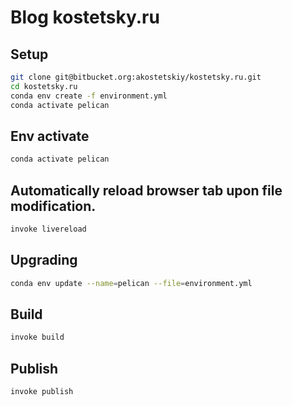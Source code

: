 # Blog kostetsky.ru #

## Setup ##

```sh
git clone git@bitbucket.org:akostetskiy/kostetsky.ru.git
cd kostetsky.ru
conda env create -f environment.yml
conda activate pelican
```

## Env activate ##
```sh
conda activate pelican
```

## Automatically reload browser tab upon file modification. 
```sh
invoke livereload
```    

## Upgrading ##
```sh
conda env update --name=pelican --file=environment.yml
```

## Build ##
```sh
invoke build
```

## Publish ##
```sh
invoke publish
```